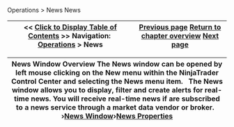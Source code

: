 ﻿
Operations \> News
News

| \<\< [Click to Display Table of Contents](news.md) \>\> **Navigation:**     [Operations](operations.md) \> News | [Previous page](market-watch-properties.md) [Return to chapter overview](operations.md) [Next page](news_window.md) |
| --- | --- |

| News Window Overview The News window can be opened by left mouse clicking on the New menu within the NinjaTrader Control Center and selecting the News menu item.   The News window allows you to display, filter and create alerts for real\-time news. You will receive real\-time news if are subscribed to a news service through a market data vendor or broker.   ›[News Window](news_window.md)›[News Properties](news_properties.md) |
| --- |

